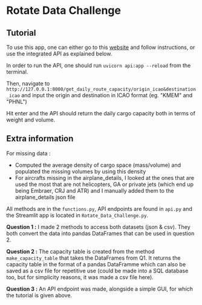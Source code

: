 # Rotate Data Challenge

## Tutorial

To use this app, one can either go to this [website](https://0xvict0r-rotate-assignment-rotate-data-challenge-2h6uhy.streamlit.app/) and follow instructions, or use the integrated API as explained below.

In order to run the API, one should run `uvicorn api:app --reload` from the terminal.

Then, navigate to `http://127.0.0.1:8000/get_daily_route_capacity/origin_icao&destination_icao` and input the origin and destination in ICAO format (eg. "KMEM" and "PHNL")

Hit enter and the API should return the daily cargo capacity both in terms of weight and volume.

## Extra information

For missing data : 
- Computed the average density of cargo space (mass/volume) and populated the missing volumes by using this density
- For aircrafts missing in the airplane_details, I looked at the ones that are used the most that are not helicopters, GA or private jets (which end up being Embraer, CRJ and ATR) and I manually added them to the airplane_details json file

All methods are in the `functions.py`, API endpoints are found in `api.py` and the Streamlit app is located in `Rotate_Data_Challenge.py`.

**Question 1 :** I made 2 methods to access both datasets (json & csv). They both convert the data into pandas DataFrames that can be used in question 2.

**Question 2 :** The capacity table is created from the method `make_capacity_table` that takes the DataFrames from Q1. It returns the capacity table in the format of a pandas DataFramme which can also be saved as a csv file for repetitive use (could be made into a SQL database too, but for simplicity reasons, it was made a csv file here).

**Question 3 :** An API endpoint was made, alongside a simple GUI, for which the tutorial is given above.